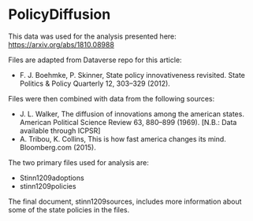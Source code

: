 # PolicyDiffusion

This data was used for the analysis presented here: https://arxiv.org/abs/1810.08988

Files are adapted from Dataverse repo for this article: 
* F. J. Boehmke, P. Skinner, State policy innovativeness revisited. State Politics & Policy Quarterly 12, 303–329 (2012).

Files were then combined with data from the following sources:
* J. L. Walker, The diffusion of innovations among the american states. American Political Science Review 63, 880–899 (1969). [N.B.: Data available through ICPSR]
* A. Tribou, K. Collins, This is how fast america changes its mind. Bloomberg.com (2015).

The two primary files used for analysis are:
* Stinn1209adoptions
* stinn1209policies

The final document, stinn1209sources, includes more information about some of the state policies in the files.
